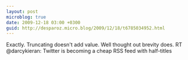 ```yaml
---
layout: post
microblog: true
date: 2009-12-18 03:00 +0300
guid: http://desparoz.micro.blog/2009/12/18/t6785034952.html
---
```

Exactly. Truncating doesn't add value. Well thought out brevity does. RT @darcykieran: Twitter is becoming a cheap RSS feed with half-titles
